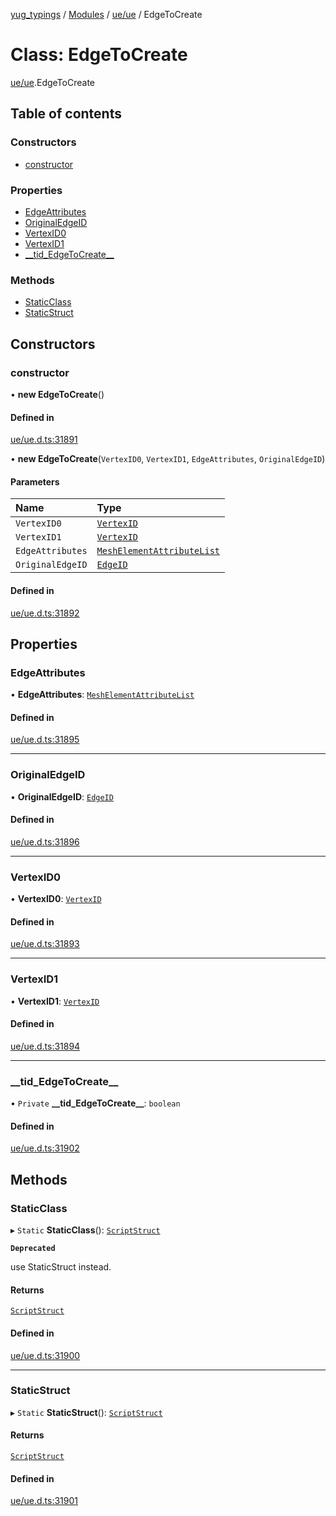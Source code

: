 [yug_typings](../README.md) / [Modules](../modules.md) / [ue/ue](../modules/ue_ue.md) / EdgeToCreate

# Class: EdgeToCreate

[ue/ue](../modules/ue_ue.md).EdgeToCreate

## Table of contents

### Constructors

- [constructor](ue_ue.EdgeToCreate.md#constructor)

### Properties

- [EdgeAttributes](ue_ue.EdgeToCreate.md#edgeattributes)
- [OriginalEdgeID](ue_ue.EdgeToCreate.md#originaledgeid)
- [VertexID0](ue_ue.EdgeToCreate.md#vertexid0)
- [VertexID1](ue_ue.EdgeToCreate.md#vertexid1)
- [\_\_tid\_EdgeToCreate\_\_](ue_ue.EdgeToCreate.md#__tid_edgetocreate__)

### Methods

- [StaticClass](ue_ue.EdgeToCreate.md#staticclass)
- [StaticStruct](ue_ue.EdgeToCreate.md#staticstruct)

## Constructors

### constructor

• **new EdgeToCreate**()

#### Defined in

[ue/ue.d.ts:31891](https://github.com/YugMetaverse/yug_typings/blob/25cad34/ue/ue.d.ts#L31891)

• **new EdgeToCreate**(`VertexID0`, `VertexID1`, `EdgeAttributes`, `OriginalEdgeID`)

#### Parameters

| Name | Type |
| :------ | :------ |
| `VertexID0` | [`VertexID`](ue_ue.VertexID.md) |
| `VertexID1` | [`VertexID`](ue_ue.VertexID.md) |
| `EdgeAttributes` | [`MeshElementAttributeList`](ue_ue.MeshElementAttributeList.md) |
| `OriginalEdgeID` | [`EdgeID`](ue_ue.EdgeID.md) |

#### Defined in

[ue/ue.d.ts:31892](https://github.com/YugMetaverse/yug_typings/blob/25cad34/ue/ue.d.ts#L31892)

## Properties

### EdgeAttributes

• **EdgeAttributes**: [`MeshElementAttributeList`](ue_ue.MeshElementAttributeList.md)

#### Defined in

[ue/ue.d.ts:31895](https://github.com/YugMetaverse/yug_typings/blob/25cad34/ue/ue.d.ts#L31895)

___

### OriginalEdgeID

• **OriginalEdgeID**: [`EdgeID`](ue_ue.EdgeID.md)

#### Defined in

[ue/ue.d.ts:31896](https://github.com/YugMetaverse/yug_typings/blob/25cad34/ue/ue.d.ts#L31896)

___

### VertexID0

• **VertexID0**: [`VertexID`](ue_ue.VertexID.md)

#### Defined in

[ue/ue.d.ts:31893](https://github.com/YugMetaverse/yug_typings/blob/25cad34/ue/ue.d.ts#L31893)

___

### VertexID1

• **VertexID1**: [`VertexID`](ue_ue.VertexID.md)

#### Defined in

[ue/ue.d.ts:31894](https://github.com/YugMetaverse/yug_typings/blob/25cad34/ue/ue.d.ts#L31894)

___

### \_\_tid\_EdgeToCreate\_\_

• `Private` **\_\_tid\_EdgeToCreate\_\_**: `boolean`

#### Defined in

[ue/ue.d.ts:31902](https://github.com/YugMetaverse/yug_typings/blob/25cad34/ue/ue.d.ts#L31902)

## Methods

### StaticClass

▸ `Static` **StaticClass**(): [`ScriptStruct`](ue_ue.ScriptStruct.md)

**`Deprecated`**

use StaticStruct instead.

#### Returns

[`ScriptStruct`](ue_ue.ScriptStruct.md)

#### Defined in

[ue/ue.d.ts:31900](https://github.com/YugMetaverse/yug_typings/blob/25cad34/ue/ue.d.ts#L31900)

___

### StaticStruct

▸ `Static` **StaticStruct**(): [`ScriptStruct`](ue_ue.ScriptStruct.md)

#### Returns

[`ScriptStruct`](ue_ue.ScriptStruct.md)

#### Defined in

[ue/ue.d.ts:31901](https://github.com/YugMetaverse/yug_typings/blob/25cad34/ue/ue.d.ts#L31901)
